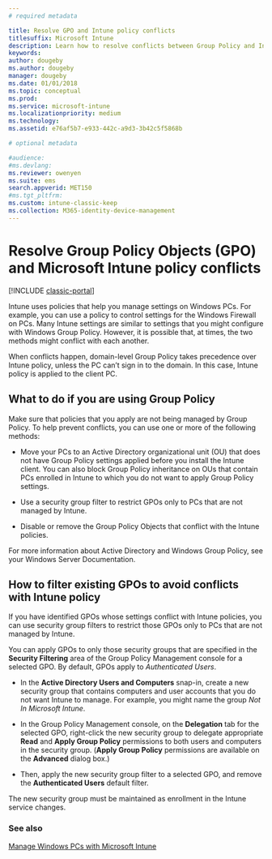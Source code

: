```yaml
---
# required metadata

title: Resolve GPO and Intune policy conflicts 
titlesuffix: Microsoft Intune
description: Learn how to resolve conflicts between Group Policy and Intune configuration policies.
keywords:
author: dougeby
ms.author: dougeby
manager: dougeby
ms.date: 01/01/2018
ms.topic: conceptual
ms.prod:
ms.service: microsoft-intune
ms.localizationpriority: medium
ms.technology:
ms.assetid: e76af5b7-e933-442c-a9d3-3b42c5f5868b

# optional metadata

#audience:
#ms.devlang:
ms.reviewer: owenyen
ms.suite: ems
search.appverid: MET150
#ms.tgt_pltfrm:
ms.custom: intune-classic-keep
ms.collection: M365-identity-device-management
---
```


# Resolve Group Policy Objects (GPO) and Microsoft Intune policy conflicts

[!INCLUDE [classic-portal](includes/classic-portal.md)]

Intune uses policies that help you manage settings on Windows PCs. For example, you can use a policy to control settings for the Windows Firewall on PCs. Many Intune settings are similar to settings that you might configure with Windows Group Policy. However, it is possible that, at times, the two methods might conflict with each another.

When conflicts happen, domain-level Group Policy takes precedence over Intune policy, unless the PC can’t sign in to the domain. In this case, Intune policy is applied to the client PC.

## What to do if you are using Group Policy
Make sure that policies that you apply are not being managed by Group Policy. To help prevent conflicts, you can use one or more of the following methods:

-   Move your PCs to an Active Directory organizational unit (OU) that does not have Group Policy settings applied before you install the Intune client. You can also block Group Policy inheritance on OUs that contain PCs enrolled in Intune to which you do not want to apply Group Policy settings.

-   Use a security group filter to restrict GPOs only to PCs that are not managed by Intune.

-   Disable or remove the Group Policy Objects that conflict with the Intune policies.

For more information about Active Directory and Windows Group Policy, see your Windows Server Documentation.

## How to filter existing GPOs to avoid conflicts with Intune policy
If you have identified GPOs whose settings conflict with Intune policies, you can use security group filters to restrict those GPOs only to PCs that are not managed by Intune.

<!--- ### Use WMI filters
WMI filters selectively apply GPOs to computers that satisfy the conditions of a query. To apply a WMI filter, deploy a WMI class instance to all PCs in the enterprise before you enroll any PCs in the Intune service.

#### To apply WMI filters to a GPO

1.  Create a management object file by copying and pasting the following into a text file, and then saving it to a convenient location as **WIT.mof**. The file contains the WMI class instance that you deploy to PCs that you want to enroll in the Intune service.

    ```
    //Beginning of MOF file.
    #pragma classflags("forceupdate")
    #pragma namespace ("\\\\.\\Root")
    instance of __Namespace
    {
       Name = "WindowsIntune";
    };

    #pragma namespace ("\\\\.\\Root\\WindowsIntune")
    [
       Description("This class defines Microsoft Intune common properties")
    ]
    class WindowsIntune_ManagedNode
    {
       [ read, Description("This defines whether Microsoft Intune Policy is enabled"): DisableOverride ToSubClass ]
       boolean WindowsIntunePolicyEnabled;
       [ read, key, Description("This property defines the version." "Example: 1.0"): ToSubClass ]
       string Version;
    };

    instance of WindowsIntune_ManagedNode
    {
       Version = "1.0";
       WindowsIntunePolicyEnabled = 1;
    };
    ```

2.  Use either a startup script or Group Policy to deploy the file. The following is the deployment command for the startup script. The WMI class instance must be deployed before you enroll client PCs in the Intune service.

    **C:/Windows/System32/Wbem/MOFCOMP &lt;path to MOF file&gt;\wit.mof**

3.  Run either of the following commands to create the WMI filters, depending on whether the GPO you want to filter applies to PCs that are managed by using Intune or to PCs that are not managed by using Intune.

    -   For GPOs that apply to PCs that are not managed by using Intune, use the following:

        ```
        Namespace:root\WindowsIntune
        Query:  SELECT WindowsIntunePolicyEnabled FROM WindowsIntune_ManagedNode WHERE WindowsIntunePolicyEnabled=0
        ```

    -   For GPOs that apply to PCs that are managed by Intune, use the following:

        ```
        Namespace:root\WindowsIntune
        Query:  SELECT WindowsIntunePolicyEnabled FROM WindowsIntune_ManagedNode WHERE WindowsIntunePolicyEnabled=1
        ```

4.  Edit the GPO in the Group Policy Management console to apply the WMI filter that you created in the previous step.

    -   For GPOs that should apply only to PCs that you want to manage by using Intune, apply the filter **WindowsIntunePolicyEnabled=1**.

    -   For GPOs that should apply only to PCs that you do not want to manage by using Intune, apply the filter **WindowsIntunePolicyEnabled=0**.

For more information about how to apply WMI filters in Group Policy, see the blog post [Security Filtering, WMI Filtering, and Item-level Targeting in Group Policy Preferences](http://go.microsoft.com/fwlink/?LinkId=177883). --->


You can apply GPOs to only those security groups that are specified in the **Security Filtering** area of the Group Policy Management console for a selected GPO. By default, GPOs apply to *Authenticated Users*.

-   In the **Active Directory Users and Computers** snap-in, create a new security group that contains computers and user accounts that you do not want Intune to manage. For example, you might name the group *Not In Microsoft Intune*.

-   In the Group Policy Management console, on the **Delegation** tab for the selected GPO, right-click the new security group to delegate appropriate **Read** and **Apply Group Policy** permissions to both users and computers in the security group. (**Apply Group Policy** permissions are available on the **Advanced** dialog box.)

-   Then, apply the new security group filter to a selected GPO, and remove the **Authenticated Users** default filter.

The new security group must be maintained as enrollment in the Intune service changes.

### See also
[Manage Windows PCs with Microsoft Intune](manage-windows-pcs-with-microsoft-intune.md)
